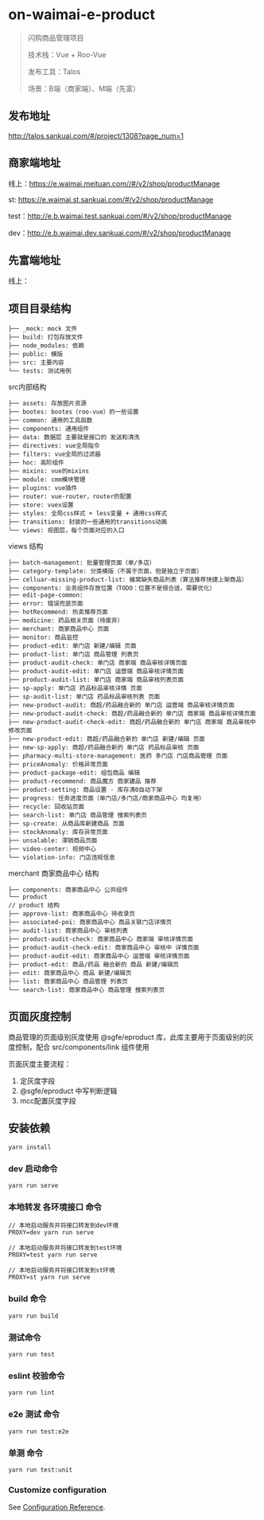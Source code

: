 # on-waimai-e-product

> 闪购商品管理项目
>
> 技术栈：Vue + Roo-Vue
> 
> 发布工具：Talos
>
> 场景：B端（商家端）、M端（先富）

## 发布地址

http://talos.sankuai.com/#/project/1308?page_num=1

## 商家端地址
线上：https://e.waimai.meituan.com//#/v2/shop/productManage

st: https://e.waimai.st.sankuai.com/#/v2/shop/productManage

test：http://e.b.waimai.test.sankuai.com/#/v2/shop/productManage

dev：http://e.b.waimai.dev.sankuai.com/#/v2/shop/productManage

## 先富端地址
线上：


## 项目目录结构
```
├── _mock: mock 文件
├── build: 打包存放文件
├── node_modules: 依赖
├── public: 模版
├── src: 主要内容
└── tests: 测试用例
```
src内部结构
```
├── assets: 存放图片资源
├── bootes: bootes（roo-vue）的一些设置
├── common: 通用的工具函数
├── components: 通用组件
├── data: 数据层 主要就是接口的 发送和清洗
├── directives: vue全局指令
├── filters: vue全局的过滤器
├── hoc: 高阶组件
├── mixins: vue的mixins
├── module: cmm模块管理
├── plugins: vue插件
├── router: vue-router，router的配置
├── store: vuex设置
├── styles: 全局css样式 + less变量 + 通用css样式
├── transitions: 封装的一些通用的transitions动画
└── views: 视图层，每个页面对应的入口
```
views 结构
```
├── batch-management: 批量管理页面（单/多店）
├── category-template: 分类模版（不属于页面，但是独立于页面）
├── celluar-missing-product-list: 蜂窝缺失商品列表（算法推荐快捷上架商品）
├── components: 业务组件存放位置（TODO：位置不是很合适，需要优化）
├── edit-page-common: 
├── error: 错误兜底页面
├── hotRecommend: 热卖推荐页面
├── medicine: 药品相关页面（待废弃）
├── merchant: 商家商品中心 页面
├── monitor: 商品监控
├── product-edit: 单门店 新建/编辑 页面
├── product-list: 单门店 商品管理 列表页
├── product-audit-check: 单门店 商家端 商品审核详情页面
├── product-audit-edit: 单门店 运营端 商品审核详情页面
├── product-audit-list: 单门店 商家端 商品审核列表页面
├── sp-apply: 单门店 药品标品审核详情 页面
├── sp-audit-list: 单门店 药品标品审核列表 页面
├── new-product-audit: 商超/药品融合新的 单门店 运营端 商品审核详情页面
├── new-product-audit-check: 商超/药品融合新的 单门店 商家端 商品审核详情页面
├── new-product-audit-check-edit: 商超/药品融合新的 单门店 商家端 商品审核中修改页面
├── new-product-edit: 商超/药品融合新的 单门店 新建/编辑 页面
├── new-sp-apply: 商超/药品融合新的 单门店 药品标品审核 页面
├── pharmacy-multi-store-management: 医药 多门店 门店商品管理 页面
├── priceAnomaly: 价格异常页面
├── product-package-edit: 组包商品 编辑
├── product-recommend: 商品魔方 商家建品 推荐
├── product-setting: 商品设置 - 库存清0自动下架
├── progress: 任务进度页面（单门店/多门店/商家商品中心 均复用）
├── recycle: 回收站页面
├── search-list: 单门店 商品管理 搜索列表页
├── sp-create: 从商品库新建商品 页面
├── stockAnomaly: 库存异常页面
├── unsalable: 滞销商品页面
├── video-center: 视频中心
└── violation-info: 门店违规信息
```
merchant 商家商品中心 结构
```
├── components: 商家商品中心 公共组件
└── product
// product 结构
├── approve-list: 商家商品中心 待收录页
├── associated-poi: 商家商品中心 商品关联门店详情页
├── audit-list: 商家商品中心 审核列表
├── product-audit-check: 商家商品中心 商家端 审核详情页面
├── product-audit-check-edit: 商家商品中心 审核中 详情页面
├── product-audit-edit: 商家商品中心 运营端 审核详情页面
├── product-edit: 商品/药品 融合新的 商品 新建/编辑页
├── edit: 商家商品中心 商品 新建/编辑页
├── list: 商家商品中心 商品管理 列表页
└── search-list: 商家商品中心 商品管理 搜索列表页
```

## 页面灰度控制
商品管理的页面级别灰度使用 @sgfe/eproduct 库，此库主要用于页面级别的灰度控制，配合 src/components/link 组件使用

页面灰度主要流程：
1. 定灰度字段
2. @sgfe/eproduct 中写判断逻辑
3. mcc配置灰度字段


## 安装依赖
```
yarn install
```

### dev 启动命令
```
yarn run serve
```

### 本地转发 各环境接口 命令
```
// 本地启动服务并将接口转发到dev环境
PROXY=dev yarn run serve

// 本地启动服务并将接口转发到test环境
PROXY=test yarn run serve

// 本地启动服务并将接口转发到st环境
PROXY=st yarn run serve
```

### build 命令
```
yarn run build
```

### 测试命令
```
yarn run test
```

### eslint 校验命令
```
yarn run lint
```

### e2e 测试 命令
```
yarn run test:e2e
```

### 单测 命令
```
yarn run test:unit
```

### Customize configuration
See [Configuration Reference](https://cli.vuejs.org/config/).
